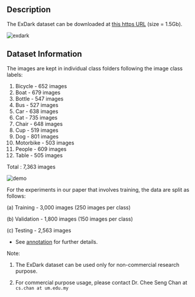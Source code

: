 ## Description

The ExDark dataset can be downloaded at [this https URL](https://mmuedumy-my.sharepoint.com/:u:/g/personal/mu180926_office_mmu_edu_my/EZQ_mdJ4uzdIp-RTOqwwVZYBwDJz35cQu0rBt_hRO55IoQ?e=cpyrz1) (size = 1.5Gb).

![exdark](Thumbnails.png)

## Dataset Information

The images are kept in individual class folders following the image class labels:
1. Bicycle - 652 images
2. Boat - 679 images
3. Bottle - 547 images
4. Bus - 527 images
5. Car - 638 images
6. Cat - 735 images
7. Chair - 648 images
8. Cup - 519 images
9. Dog - 801 images
10. Motorbike - 503 images
11. People - 609 images
12. Table - 505 images 

Total : 7,363 images

![demo](exdarkimg.gif)

For the experiments in our paper that involves training, the data are split as follows:

(a) Training - 3,000 images (250 images per class)

(b) Validation - 1,800 images (150 images per class)

(c) Testing - 2,563 images

* See [annotation](https://github.com/cs-chan/Exclusively-Dark-Image-Dataset/tree/master/Groundtruth) for further details.

Note:
1. The ExDark dataset can be used only for non-commercial research purpose.

2. For commercial purpose usage, please contact Dr. Chee Seng Chan at `cs.chan at um.edu.my`
